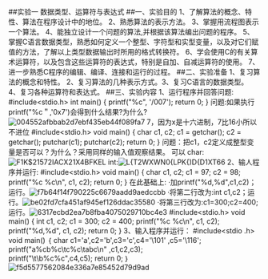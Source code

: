 ##实验一 数据类型、运算符与表达式
##一、实验目的
1、了解算法的概念、特性、算法在程序设计中的地位。
2、熟悉算法的表示方法。
3、掌握用流程图表示一个算法。
4、能独立设计一个问题的算法,并根据该算法编出问题的程序。
5、掌握C语言数据类型，熟悉如何定义一个整型、字符型和实型变量，以及对它们赋值的方法，了解以上类型数据输出时所用的格式转换符。
6、学会使用C的有关算术运算符，以及包含这些运算符的表达式，特别是自加、自减运算符的使用。
7、进一步熟悉C程序的编辑、编译、连接和运行的过程。
##二、实验准备
1、复习算法的概念和特性。
2、复习算法的几种表示方式。3、复习C语言的数据类型。
4、复习各种运算符和表达式。
##三、实验内容
1、运行程序并回答问题:
#include<stdio.h> 
int main()
{
	printf("%c", '/007');
	return 0;
}
问题:如果执行printf("%c＂,'0x7')会得到什么结果?为什么?
![004552afbbab2d7ebf435eb44f089fa7](https://github.com/user-attachments/assets/f7e33620-df65-49a9-a0f2-591271c4935b)
7，因为x是十六进制，7比16小所以不进位
#include<stdio.h> 
void main()
{
	char c1, c2;
	c1 = getchar();
	c2 = getchar();
	putchar(c1);
	putchar(c2);
	return 0;
}
问题：把c1，c2定义成整型变量是否可以？为什么？采用同样的输入值观察结果。
可以 char:![F1K$21572IACX21X4BFKEL](https://github.com/user-attachments/assets/eb90d975-2b26-4b0a-bef8-3a607c58005b)
int:![L{T2WXWN0{LPK{)D{D1XT66](https://github.com/user-attachments/assets/b32edc6c-5582-45f3-824e-c9670615b795)
2、输人程序并运行:
#include<stdio.h>
void main()
{
   char c1, c2;
   c1 = 97; c2 = 98;
   printf("%c %c\n", c1, c2);
   return 0;
}
在此基础上:
·加printf("%d,%d",c1,c2)；运行。![f7b64f14f790225c6679aadd9aedccbb](https://github.com/user-attachments/assets/ff96740c-3591-4e19-9696-413431a6b6e3)
·将第二行改为:int c1,c2；运行。![be02fd7cfa451af945ef126ddac35580](https://github.com/user-attachments/assets/f77ca395-7319-400b-a297-e05b8c78be72)
·将第三行改为:c1=300;c2=400;运行。![6317ecbd2ea7b8fba4075029710bc4e3](https://github.com/user-attachments/assets/acfbb93c-938b-4a0e-b651-f492627ba593)
#include<stdio.h>
void main()
{
	int c1, c2;
	c1 = 300; c2 = 400;
	printf("%c %c\n", c1, c2);
	printf("%d,%d", c1, c2);
	return 0;
}
3、输入程序并运行：
#include<stdio .h>
void main()
｛
char c1='a',c2='b',c3='c',c4='\101' ,c5='\116';
printf("a%cb%c\tc%c\tabc\n" ,c1,c2,c3);     
printf("\t\b%c%c",c4,c5);
return 0;
｝
![f5d5577562084e336a7e85452d79d9ad](https://github.com/user-attachments/assets/cc19dd0d-5402-4a26-a51a-4b5b82bad2bc)

